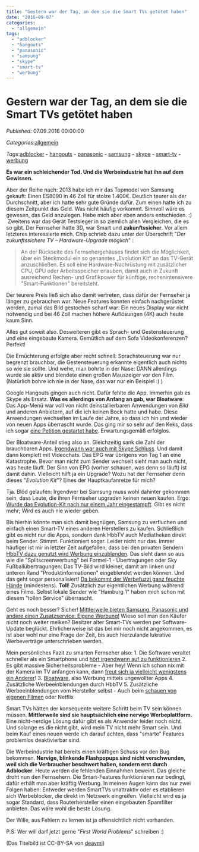 ```yaml
---
title: "Gestern war der Tag, an dem sie die Smart TVs getötet haben"
date: "2016-09-07"
categories: 
  - "allgemein"
tags: 
  - "adblocker"
  - "hangouts"
  - "panasonic"
  - "samsung"
  - "skype"
  - "smart-tv"
  - "werbung"
---
```

# Gestern war der Tag, an dem sie die Smart TVs getötet haben
_Published:_ 07.09.2016 00:00:00

_Categories_:[allgemein](/dotnetwork/de/categories#allgemein)

_Tags_:[adblocker](/dotnetwork/de/tags#adblocker) - [hangouts](/dotnetwork/de/tags#hangouts) - [panasonic](/dotnetwork/de/tags#panasonic) - [samsung](/dotnetwork/de/tags#samsung) - [skype](/dotnetwork/de/tags#skype) - [smart-tv](/dotnetwork/de/tags#smart-tv) - [werbung](/dotnetwork/de/tags#werbung)


**Es war ein schleichender Tod. Und die Werbeindustrie hat ihn auf dem Gewissen.**

Aber der Reihe nach: 2013 habe ich mir das Topmodel von Samsung gekauft: Einen ES8090 in 46 Zoll für stolze 1.400€. Deutlich teurer als der Durchschnitt, aber ich hatte sehr gute Gründe dafür. Zum einen hatte ich zu diesem Zeitpunkt das Geld. Was nicht häufig vorkommt. Sinnvoll wäre es gewesen, das Geld anzulegen. Habe mich aber eben anders entschieden. :)  Zweitens war das Gerät Testsieger in so ziemlich allen Vergleichen, die es so gibt. Der Fernseher hatte 3D, war Smart und **zukunftssicher**. Vor allem letzteres interessierte mich. Chip schrieb dazu unter der Überschrift "_Der zukunftssichere TV – Hardware-Upgrade möglich_" :

> An der Rückseite des Fernsehergehäuses findet sich die Möglichkeit, über ein Steckmodul ein so genanntes „Evolution Kit“ an das TV-Gerät anzuschließen. Es soll eine Hardware-Nachrüstung mit zusätzlicher CPU, GPU oder Arbeitsspeicher erlauben, damit auch in Zukunft ausreichend Rechen- und Grafikpower für künftige, rechenintensivere "Smart-Funktionen" bereitsteht.

Der teurere Preis ließ sich also damit vertreten, dass dafür der Fernseher ja länger zu gebrauchen war. Neue Features konnten einfach nachgerüstet werden, zumal das Bild gestochen scharf war: Ein neues Display war nicht notwendig und bei 46 Zoll machen höhere Auflösungen (4K) auch heute kaum Sinn.

Alles gut soweit also. Desweiteren gibt es Sprach- und Gestensteuerung und eine eingebaute Kamera. Gemütlich auf dem Sofa Videokonferenzen? Perfekt!

Die Ernüchterung erfolgte aber recht schnell: Sprachsteuerung war nur begrenzt brauchbar, die Gestensteuerung erkannte eigentlich auch nichts so wie sie sollte. Und wehe, man bohrte in der Nase: DANN allerdings wurde sie aktiv und blendete einen großen Mauszeiger vor den Film. (Natürlich bohre ich nie in der Nase, das war nur ein Beispiel :) )

Google Hangouts gingen auch nicht. Dafür fehlte die App. Immerhin gab es Skype als Ersatz. **Was es allerdings von Anfang an gab, war Bloatware**: Das App-Menü war voll von nicht deinstallierbaren Anwendungen von _Bild_ und anderen Anbietern, auf die ich keinen Bock hatte und habe. Diese Anwendungen wechselten im Laufe der Jahre, so dass ich hin und wieder von neuen Apps überrascht wurde. Das ging mir so sehr auf den Keks, dass ich sogar [eine Petition gestartet habe](https://petiportpp.secure.europarl.europa.eu/petitions-content/docs/petitions/4212en.pdf). Erwartungsgemäß erfolglos.

Der Bloatware-Anteil stieg also an. Gleichzeitig sank die Zahl der brauchbaren Apps. [Irgendwann war auch mit Skype Schluss](http://www.heise.de/newsticker/meldung/Skype-kuenftig-nicht-mehr-auf-Smart-TVs-von-Samsung-3129725.html). Und damit dann komplett mit Videochats. Das EPG war übrigens von Tag 1 an eine Katastrophe. Bevor man nicht zum Sender wechselt sieht man auch nicht, was heute läuft. Der Sinn von EPG (vorher schauen, was denn so läuft) ist damit dahin. Vielleicht hilft ja ein Upgrade? Wozu hat der Fernseher denn dieses "_Evolution Kit_"? Eines der Hauptkaufanreize für mich?

Tja. Blöd gelaufen: Irgendwer bei Samsung muss wohl dahinter gekommen sein, dass Leute, die ihren Fernseher upgraden keinen neuen kaufen. Ergo: [Wurde das Evolution-Kit nach nur einem Jahr eingestampft](http://www.flatpanelshd.com/news.php?subaction=showfull&id=1452218907). Gibt es nicht mehr; Wird es auch nie wieder geben.

Bis hierhin könnte man sich damit begnügen, Samsung zu verfluchen und einfach einen Smart-TV eines anderen Herstellers zu kaufen. Schließlich gibt es nicht nur die Apps, sondern dank HbbTV auch Mediatheken direkt beim Sender. Stimmt. Funktioniert sogar. Leider nicht nur das. Immer häufiger ist mir in letzter Zeit aufgefallen, dass bei den privaten Sendern [HbbTV dazu genutzt wird Werbung einzublenden](http://v-net.tv/2015/07/16/the-alternative-approach-to-household-addressable-linear-tv-advertising/). Das sieht dann so aus wie die "Splitscreenwerbung" bei Formel-1 - Übertragungen oder Sky Fußballübertragungen: Das TV-Bild wird kleiner, damit am linken und unteren Rand "Produktinformationen" eingeblendet werden können. Und das geht sogar personalisiert! [Da bekommt der Werbefuzzi ganz feuchte Hände](https://www.adzine.de/2014/04/hbbtv-personalisierte-tv-werbung-ist-bereit-fuer-die-prime-time-display-advertising/) (mindestens). **Toll**! Zusätzlich zur eigentlichen Werbung während eines Films. Selbst lokale Sender wie "Hamburg 1" haben mich schon mit diesem "tollen Service" überrascht.

Geht es noch besser? Sicher! [Mittlerweile bieten Samsung, Panasonic und andere einen Zusatzservice: Eigene Werbung!](http://www.theverge.com/2016/5/30/11814706/samsung-smart-televisions-new-menu-bar-ads-european-expansion) Wieso soll man den Käufer nicht noch weiter melken? Besitzer alter Smart-TVs werden per Software-Update beglückt. Ehrlicherweise ist das bei mir noch nicht angekommen, es ist aber wohl nur eine Frage der Zeit, bis auch hierzulande lukrative Werbeverträge unterschrieben werden.

Mein persönliches Fazit zu smarten Fernseher also: 1. Die Software veraltet schneller als ein Smartphone und [hört irgendwann auf zu funktionieren](http://www.dailymail.co.uk/sciencetech/article-2636468/The-not-smart-TVs-Research-finds-manufacturers-abandon-support-sets-years-old.html) 2. Es gibt massive Sicherheitsprobleme - Aber hey! Wenn ich schon nix mit der Kamera im TV anfangen kann, dann [freut sich ja vielleicht wenigstens ein Anderer](http://www.cnet.com/news/samsungs-warning-our-smart-tvs-record-your-living-room-chatter/)! 3. [Bloatware](https://www.cnet.com/forums/discussions/how-to-de-junk-smart-hub-smart-tv-527505/), also Werbung mittels ungewollter Apps 4. Zusätzliche Werbeeinblendungen durch HbbTV 5. Zusätzliche Werbeeinblendungen vom Hersteller selbst - Auch beim [schauen von eigenen Filmen](http://www.theverge.com/2015/2/11/8017771/samsung-smart-tvs-inserting-unwanted-ads) oder Netflix

Smart TVs hätten der konsequente weitere Schritt beim TV sein können müssen. **Mittlerweile sind sie hauptsächlich eine nervige Werbeplattform.** Eine nicht-nerdige Lösung dafür gibt es als Anwender leider noch nicht. Und solange es die nicht gibt, wird mein TV nicht mehr Smart sein. Und beim Kauf eines neuen werde ich darauf achten, dass "smarte" Features problemlos deaktivierbar sind.

Die Werbeindustrie hat bereits einen kräftigen Schuss vor den Bug bekommen. **Nervige, blinkende Flashpopups sind nicht verschwunden, weil sich die Verbraucher beschwert haben, sondern erst durch Adblocker**. Heute werden die fehlenden Einnahmen beweint. Das gleiche droht nun den Fernsehern. Die Smart-Features funktionieren nur bedingt, dafür erhält man aber kräftig Werbung. In meinen Augen kann das nur zwei Folgen haben: Entweder werden SmartTVs unattraktiv oder es etablieren sich Werbeblocker, die direkt im Netzwerk eingreifen. Vielleicht wird es ja sogar Standard, dass Routerhersteller einen eingebauten Spamfilter anbieten. Das wäre wohl die beste Lösung.

Der Wille, aus Fehlern zu lernen ist ja offensichtlich nicht vorhanden.

P.S: Wer will darf jetzt gerne "_First World Problems_" schreiben :)

(Das Titelbild ist CC-BY-SA von [deavmi](https://commons.wikimedia.org/wiki/File%3ASmart_TV.jpg))
